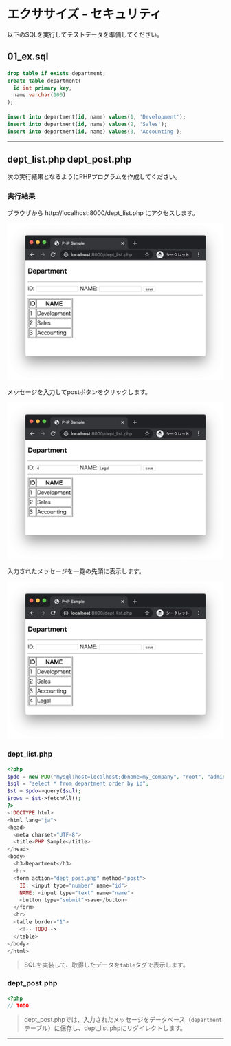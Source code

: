 # エクササイズ - セキュリティ

以下のSQLを実行してテストデータを準備してください。

## 01_ex.sql

```sql
drop table if exists department;
create table department(
  id int primary key,
  name varchar(100)
);

insert into department(id, name) values(1, 'Development');
insert into department(id, name) values(2, 'Sales');
insert into department(id, name) values(3, 'Accounting');
```

---

## dept_list.php dept_post.php

次の実行結果となるようにPHPプログラムを作成してください。

### 実行結果

ブラウザから http://localhost:8000/dept_list.php にアクセスします。

![](../img/07/01.png?a)

メッセージを入力してpostボタンをクリックします。

![](../img/07/02.png?a)

入力されたメッセージを一覧の先頭に表示します。

![](../img/07/03.png?a)


### dept_list.php

```php
<?php
$pdo = new PDO("mysql:host=localhost;dbname=my_company", "root", "admin");
$sql = "select * from department order by id";
$st = $pdo->query($sql);
$rows = $st->fetchAll();
?>
<!DOCTYPE html>
<html lang="ja">
<head>
  <meta charset="UTF-8">
  <title>PHP Sample</title>
</head>
<body>
  <h3>Department</h3>
  <hr>
  <form action="dept_post.php" method="post">
    ID: <input type="number" name="id">
    NAME: <input type="text" name="name">
    <button type="submit">save</button>
  </form>
  <hr>
  <table border="1">
    <!-- TODO ->
  </table>
</body>
</html>
```

> SQLを実装して、取得したデータを`table`タグで表示します。

### dept_post.php

```php
<?php
// TODO
```

> dept_post.phpでは、入力されたメッセージをデータベース（`department`テーブル）に保存し、dept_list.phpにリダイレクトします。

---
